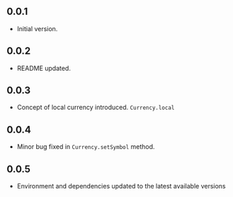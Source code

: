 ## 0.0.1
- Initial version.

## 0.0.2
- README updated.

## 0.0.3
- Concept of local currency introduced. `Currency.local`

## 0.0.4
- Minor bug fixed in `Currency.setSymbol` method.

## 0.0.5
- Environment and dependencies updated to the latest available versions